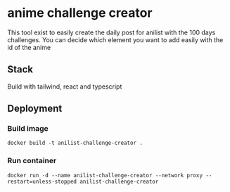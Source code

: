 # anime challenge creator

This tool exist to easily create the daily post for anilist with the 100 days challenges.
You can decide which element you want to add easily with the id of the anime

## Stack

Build with tailwind, react and typescript


## Deployment

### Build image

``docker build -t anilist-challenge-creator .``

### Run container

``docker run -d --name anilist-challenge-creator --network proxy --restart=unless-stopped anilist-challenge-creator``